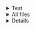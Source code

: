 <details><summary>Test</summary><a id="test"></a>

# Input
```json
// eventTextIeR5JayrDungrServer.win32.json
{
  "143652": {
    "返事がない。\nただの　しかばねのようだ……。": 
    "No response. It seems that it is just a corpse......"
  },
  "88166": {
    "遺跡の回廊が　くずれている。\nここから　先へは進めないようだ。": 
    "The ruin's passage is crumbling. It seems that you\ncannot go beyond this point."
  }
}
```
# JQ Query
```js
to_entries
| map(
    .value = ({
        "de": "",
        "en": (.value | values | to_entries[].value),
        "es": "",
        "fr": "",
        "it": "",
        "ja": (.value | values | to_entries[].key),
        "ko": "",
        "zh-hans": "",
        "zh-hant": ""
    })
)
| from_entries
```
# Output
```json
{
  "143652": {
    "de": "",
    "en": "No response. It seems that it is just a corpse......",
    "es": "",
    "fr": "",
    "it": "",
    "ja": "返事がない。\nただの　しかばねのようだ……。",
    "ko": "",
    "zh-hans": "",
    "zh-hant": ""
  },
  "88166": {
    "de": "",
    "en": "The ruin's passage is crumbling. It seems that you\ncannot go beyond this point.",
    "es": "",
    "fr": "",
    "it": "",
    "ja": "遺跡の回廊が　くずれている。\nここから　先へは進めないようだ。",
    "ko": "",
    "zh-hans": "",
    "zh-hant": ""
  }
}
```

</details>

<details><summary>All files</summary>

# Input
- `Steam/**/BACKLOG/pakchunk0-WindowsNoEditor.pak/Game/Content/NonAssets/ETP`
  - (old format)
# CMD FOR /F Loop > JQ Query
```bat
FOR /F %A IN ('dir /b') DO jq "to_entries| map(.value = ({\"de\": \"\",\"en\": (.value | values | to_entries[].value),\"es\": \"\",\"fr\": \"\",\"it\": \"\",\"ja\": (.value | values | to_entries[].key),\"ko\": \"\",\"zh-hans\": \"\",\"zh-hant\": \"\"}))| from_entries" "%A" ^[> "./test/%A"
```
- rename newly created `test` folder to `ETP`
# Output
- See [Test's Output](#test)

</details>

<details>

# Input
- `Steam/**/BACKLOG/pakchunk0-WindowsNoEditor.pak/Game/Content/NonAssets/ETP`
  - (new format)

# JQ Query
- reduces both incomplete files into 1 complete file
```js
[
	(.[1] | to_entries | map(.value = ({"ko": (.value | values | to_entries[].key)}))| from_entries) as $ko
    | .[0], $ko
    # OR
    # (.[1] | to_entries | map(.value = ({"zh-hans": (.value | values | to_entries[].key)}))| from_entries) as $ko
    # | .[0], $zh-hans
    # OR
    # (.[1] | to_entries | map(.value = ({"zh-hant": (.value | values | to_entries[].key)}))| from_entries) as $ko
    # | .[0], $zh-hant
]
| group_by(keys_unsorted)
| map(
	reduce .[] as $obj ({}; . * $obj)
)[]
```

# CMD FOR /F Loop > JQ Query
```bat
FOR /F %A IN ('dir ETP /b') DO jq -s "[(.[1] | to_entries | map(.value = ({\"ko\": (.value | values | to_entries[].key)}))| from_entries) as $ko| .[0], $ko]| group_by(keys_unsorted)| map(reduce .[] as $obj ({}; . * $obj))[]" "./ETP/%A" "S:/Consoles/Valve Steam/tools/DUMPs/DRAGON QUEST X OFFLINE/Fmodel/Properties/pakchunk0-WindowsNoEditor.pak/Game/Content/NonAssets/ETP_ko/%A" ^[> "./test/%A"
```
- rename newly created `test` folder to `ETP`

# Output
- See [Test's Output](#test)

</details>
